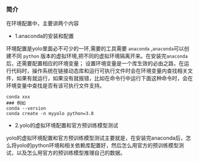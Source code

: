 ### 简介
在环境配置中，主要讲两个内容
* 1.anaconda的安装和配置

环境配置是yolo里面必不可少的一环,需要的工具需要 `anaconda` ,`anaconda`可以创建不同 `python` 版本的虚拟环境,把不同的虚拟环境隔离开来。在安装完`anaconda`后，还需要配置相应的环境变量；
设置环境变量是一个库生效的必由之路，在运行代码时，操作系统在链接动态库和运行可执行文件时会在环境变量内查找相关文件，如果有就运行，如果没有就报错，比如在命令行中运行下面这种命令时，会在环境变量中查找是否有该可执行文件支持。
```shell
conda xxx
### 例如
conda --version
conda create -n myyolo python=3.8
```

* 2.yolo的虚拟环境配置和官方预训练模型测试

yolo的虚拟环境配置和官方预训练模型测试主要就是，在安装完anaconda后，怎么将yolo的python环境和相关依赖库配置好，然后怎么用官方的预训练模型测试，以及怎么用官方的预训练模型推理自己的数据。